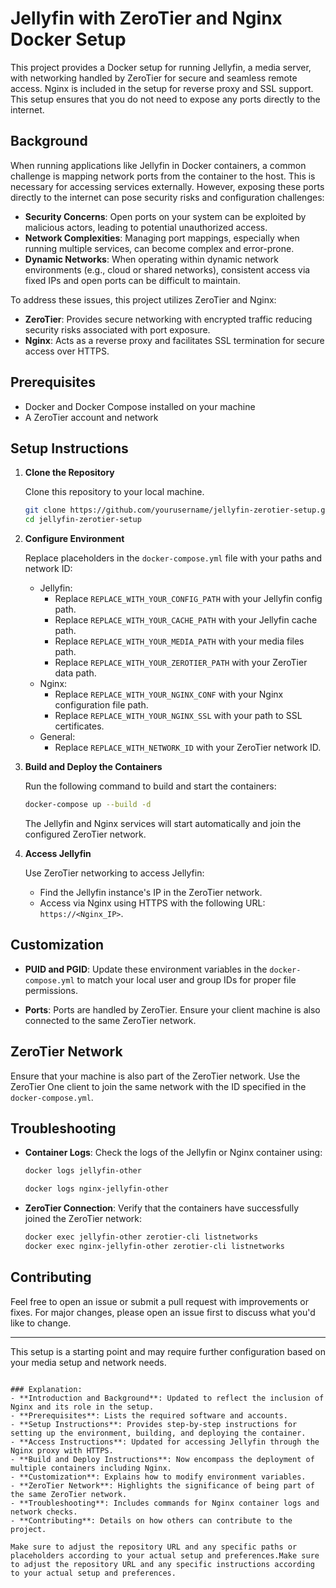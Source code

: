 # Jellyfin with ZeroTier and Nginx Docker Setup

This project provides a Docker setup for running Jellyfin, a media server, with networking handled by ZeroTier for secure and seamless remote access. Nginx is included in the setup for reverse proxy and SSL support. This setup ensures that you do not need to expose any ports directly to the internet.

## Background

When running applications like Jellyfin in Docker containers, a common challenge is mapping network ports from the container to the host. This is necessary for accessing services externally. However, exposing these ports directly to the internet can pose security risks and configuration challenges:

- **Security Concerns**: Open ports on your system can be exploited by malicious actors, leading to potential unauthorized access.
- **Network Complexities**: Managing port mappings, especially when running multiple services, can become complex and error-prone.
- **Dynamic Networks**: When operating within dynamic network environments (e.g., cloud or shared networks), consistent access via fixed IPs and open ports can be difficult to maintain.

To address these issues, this project utilizes ZeroTier and Nginx:

- **ZeroTier**: Provides secure networking with encrypted traffic reducing security risks associated with port exposure.
- **Nginx**: Acts as a reverse proxy and facilitates SSL termination for secure access over HTTPS.

## Prerequisites

- Docker and Docker Compose installed on your machine
- A ZeroTier account and network

## Setup Instructions

1. **Clone the Repository**

   Clone this repository to your local machine.

   ```bash
   git clone https://github.com/yourusername/jellyfin-zerotier-setup.git
   cd jellyfin-zerotier-setup
   ```

2. **Configure Environment**

   Replace placeholders in the `docker-compose.yml` file with your paths and network ID:
   
   - Jellyfin:
     - Replace `REPLACE_WITH_YOUR_CONFIG_PATH` with your Jellyfin config path.
     - Replace `REPLACE_WITH_YOUR_CACHE_PATH` with your Jellyfin cache path.
     - Replace `REPLACE_WITH_YOUR_MEDIA_PATH` with your media files path.
     - Replace `REPLACE_WITH_YOUR_ZEROTIER_PATH` with your ZeroTier data path.
   - Nginx:
     - Replace `REPLACE_WITH_YOUR_NGINX_CONF` with your Nginx configuration file path.
     - Replace `REPLACE_WITH_YOUR_NGINX_SSL` with your path to SSL certificates.
   - General:
     - Replace `REPLACE_WITH_NETWORK_ID` with your ZeroTier network ID.

3. **Build and Deploy the Containers**

   Run the following command to build and start the containers:

   ```bash
   docker-compose up --build -d
   ```

   The Jellyfin and Nginx services will start automatically and join the configured ZeroTier network.

4. **Access Jellyfin**

   Use ZeroTier networking to access Jellyfin:

   - Find the Jellyfin instance's IP in the ZeroTier network.
   - Access via Nginx using HTTPS with the following URL: `https://<Nginx_IP>`.

## Customization

- **PUID and PGID**: Update these environment variables in the `docker-compose.yml` to match your local user and group IDs for proper file permissions.
  
- **Ports**: Ports are handled by ZeroTier. Ensure your client machine is also connected to the same ZeroTier network.

## ZeroTier Network

Ensure that your machine is also part of the ZeroTier network. Use the ZeroTier One client to join the same network with the ID specified in the `docker-compose.yml`.

## Troubleshooting

- **Container Logs**: Check the logs of the Jellyfin or Nginx container using:

  ```bash
  docker logs jellyfin-other
  ```

  ```bash
  docker logs nginx-jellyfin-other
  ```

- **ZeroTier Connection**: Verify that the containers have successfully joined the ZeroTier network:

  ```bash
  docker exec jellyfin-other zerotier-cli listnetworks
  docker exec nginx-jellyfin-other zerotier-cli listnetworks
  ```

## Contributing

Feel free to open an issue or submit a pull request with improvements or fixes. For major changes, please open an issue first to discuss what you'd like to change.

---

This setup is a starting point and may require further configuration based on your media setup and network needs.
```

### Explanation:
- **Introduction and Background**: Updated to reflect the inclusion of Nginx and its role in the setup.
- **Prerequisites**: Lists the required software and accounts.
- **Setup Instructions**: Provides step-by-step instructions for setting up the environment, building, and deploying the container.
- **Access Instructions**: Updated for accessing Jellyfin through the Nginx proxy with HTTPS.
- **Build and Deploy Instructions**: Now encompass the deployment of multiple containers including Nginx.
- **Customization**: Explains how to modify environment variables.
- **ZeroTier Network**: Highlights the significance of being part of the same ZeroTier network.
- **Troubleshooting**: Includes commands for Nginx container logs and network checks.
- **Contributing**: Details on how others can contribute to the project.

Make sure to adjust the repository URL and any specific paths or placeholders according to your actual setup and preferences.Make sure to adjust the repository URL and any specific instructions according to your actual setup and preferences.